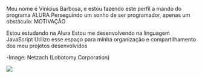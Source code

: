 Meu nome é Vinicius Barbosa, e estou fazendo este perfil a mando do programa ALURA
Perseguindo um sonho de ser programador, apenas um obstáculo: MOTIVAÇÃO

Estou estudando na Alura
Estou me desenvolvendo na linguagem JavaScript
Utilizo esse espaço para minha organização e compartilhamento dos meu projetos desenvolvidos

-Image: Netzach (Lobotomy Corporation)

![](https://img1.picmix.com/output/pic/normal/3/9/6/6/11086693_9a30e.gif)

<!--
**Vinizi-Edir3A/Vinizi-Edir3A** is a ✨ _special_ ✨ repository because its `README.md` (this file) appears on your GitHub profile.

Here are some ideas to get you started:

- 🔭 I’m currently working on ...
- 🌱 I’m currently learning ...
- 👯 I’m looking to collaborate on ...
- 🤔 I’m looking for help with ...
- 💬 Ask me about ...
- 📫 How to reach me: ...
- 😄 Pronouns: ...
- ⚡ Fun fact: ...
-->
